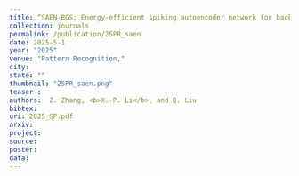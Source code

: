 ```yaml
---
title: “SAEN-BGS: Energy-efficient spiking autoencoder network for background subtraction"
collection: journals
permalink: /publication/25PR_saen
date: 2025-5-1
year: "2025"
venue: "Pattern Recognition,"
city: 
state: ""
thumbnail: "25PR_saen.png"
teaser : 
authors:  Z. Zhang, <b>X.-P. Li</b>, and Q. Liu
bibtex: 
uri: 2025_SP.pdf
arxiv: 
project: 
source: 
poster: 
data:
---
```


